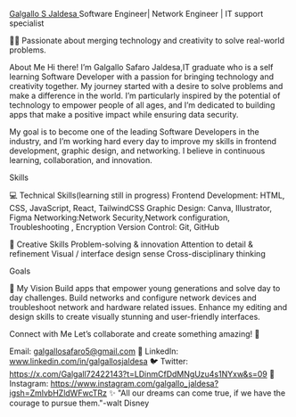 [Galgallo S Jaldesa
](https://github.com/Galgallo-saf/Galgallo-saf/tree/main)
Software Engineer| Network Engineer | IT support specialist 

👩‍💻 Passionate about merging technology and creativity to solve real-world problems.

About Me
Hi there! I’m Galgallo Safaro Jaldesa,IT graduate who is a self learning Software Developer with a passion for bringing technology and creativity together. My journey started with a desire to solve problems and make a difference in the world. I’m particularly inspired by the potential of technology to empower people of all ages, and I’m dedicated to building apps that make a positive impact while ensuring data security.

My goal is to become one of the leading  Software Developers in the industry, and I’m working hard every day to improve my skills in frontend development, graphic design, and networking. I believe in continuous learning, collaboration, and innovation.

Skills


💻 Technical Skills(learning still in progress)
Frontend Development: HTML, CSS, JavaScript, React, TailwindCSS
Graphic Design: Canva, Illustrator, Figma
Networking:Network Security,Network configuration, Troubleshooting , Encryption
Version Control: Git, GitHub


🎨 Creative Skills
Problem-solving & innovation
Attention to detail & refinement
Visual / interface design sense
Cross-disciplinary thinking

Goals

🌟 My Vision
Build apps that empower young generations and solve day to day challenges.
Build networks and configure network devices and troubleshoot network and hardware related issues.
Enhance my editing and design skills to create visually stunning and user-friendly interfaces.

Connect with Me
Let’s collaborate and create something amazing! 🌟


Email: galgallosafaro5@gmail.com
💼 LinkedIn: www.linkedin.com/in/galgallosjaldesa
🐦 Twitter: https://x.com/Galgall72422143?t=LDinmCfDdMNgUzu4s1NYxw&s=09
📸 Instagram: https://www.instagram.com/galgallo_jaldesa?igsh=ZmlvbHZldWFwcTRz
✨ "All our dreams can come true, if we have the courage to pursue them."-walt Disney
